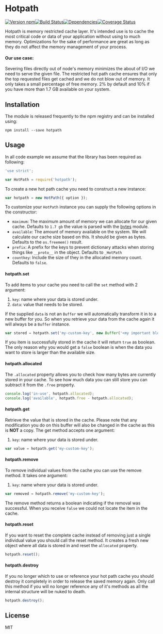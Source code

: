# Hotpath

[![Version npm][version]](http://browsenpm.org/package/hotpath)[![Build Status][build]](https://travis-ci.org/bigpipe/hotpath)[![Dependencies][david]](https://david-dm.org/bigpipe/hotpath)[![Coverage Status][cover]](https://coveralls.io/r/bigpipe/hotpath?branch=master)

[from]: https://img.shields.io/badge/from-bigpipe.io-9d8dff.svg?style=flat-square
[version]: http://img.shields.io/npm/v/hotpath.svg?style=flat-square
[build]: http://img.shields.io/travis/bigpipe/hotpath/master.svg?style=flat-square
[david]: https://img.shields.io/david/bigpipe/hotpath.svg?style=flat-square
[cover]: http://img.shields.io/coveralls/bigpipe/hotpath/master.svg?style=flat-square

Hotpath is memory restricted cache layer. It's intended use is to cache the most
critical code or data of your application without using to much memory.
Optimizations for the sake of performance are great as long as they do not
affect the memory management of your process.

#### Our use case:

Severing files directly out of node's memory minimizes the about of I/O we need
to serve the given file. The restricted hot path cache ensures that only the top
requested files get cached and we do not blow out of memory. It only takes
a small percentage of free memory. 2% by default and 10% if you have more than
1.7 GB available on your system.

## Installation

The module is released frequently to the npm registry and can be installed
using:

```
npm install --save hotpath
```

## Usage

In all code example we assume that the library has been required as following:

```js
'use strict';

var HotPath = require('hotpath');
```

To create a new hot path cache you need to construct a new instance:

```js
var hotpath = new HotPath({ option });
```

To customize your `HotPath` instance you can supply the following options in the
constructor: 

- `maximum`: The maximum amount of memory we can allocate for our given cache.
  Defaults to `1.7 gb` the value is parsed with the [bytes] module.
- `available`: The amount of memory available on the system. We will calculate
  our cache size based on this. It should be given as bytes. Defaults to the
  `os.freemem()` result.
- `prefix`: A prefix for the keys to prevent dictionary attacks when storing
  things like `__proto__` in the object. Defaults to `_HotPath`
- `countkey`: Include the size of they in the allocated memory count. Defaults
  to `false`.

#### hotpath.set

To add items to your cache you need to call the `set` method with 2 argument:

1. `key`: name where your data is stored under.
2. `data`: value that needs to be stored. 

If the supplied `data` is not an `Buffer` we will automatically transform it in
to a new buffer for you. So when you retrieve your data from the cache again it
will always be a `Buffer` instance.

```js
var stored = hotpath.set('my-custom-key', new Buffer('<my important blob of data>'));
```

If you item is successfully stored in the cache it will return `true` as
boolean. The only reason why you would get a `false` boolean is when the data
you want to store is larger than the available size.

#### hotpath.allocated

The `.allocated` property allows you to check how many bytes are currently stored
in your cache. To see how much data you can still store you can subtract it from
the `.free` property.

```js
console.log('in-use', hotpath.allocated);
console.log('available', hotpath.free - hotpath.allocated);
```

#### hotpath.get

Retrieve the value that is stored in the cache. Please note that any
modification you do on this buffer will also be changed in the cache as this is
**NOT** a copy. The get method accepts one argument:

1. `key`: name where your data is stored under.

```js
var value = hotpath.get('my-custom-key');
```

#### hotpath.remove

To remove individual values from the cache you can use the remove method. It
takes one argument:

1. `key`: name where your data is stored under.

```js
var removed = hotpath.remove('my-custom-key');
```

The remove method returns a boolean indicating if the removal was successful.
When you receive `false` we could not locate the item in the cache.

#### hotpath.reset

If you want to reset the complete cache instead of removing just a single
individual value you should call the reset method. It creates a fresh new object
where all data is stored in and reset the `allocated` property.

```js
hotpath.reset();
```

#### hotpath.destroy

If you no longer which to use or reference your hot path cache you should
destroy it completely in order to release the saved memory again. Only call this
method if you will no longer reference any of it's methods as all the internal
structure will be nuked to death.

```js
hotpath.destroy();
```

## License

MIT

[bytes]: http://npm.im/bytes
